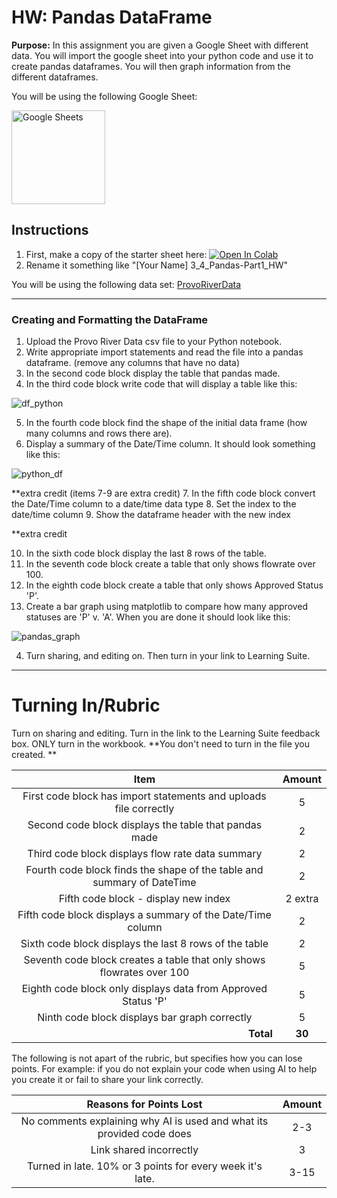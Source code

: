 #  HW: Pandas DataFrame

**Purpose:** In this assignment you are given a Google Sheet with different data. You will import the google sheet into your python code and use it to create pandas dataframes. You will then graph information from the different dataframes.

You will be using the following Google Sheet:

<a href="https://docs.google.com/spreadsheets/d/1W645cg4v6esPkslndyoU2jV31Y4Yg3Z5VT_JB3--t40/edit?gid=210801436#gid=210801436" target="_blank">
    <img src="https://miro.medium.com/v2/resize:fit:800/1*K_GFTHJpnGQ4YRhexggvHw.png" alt="Google Sheets" width="150"/>
</a>

## Instructions

1. First, make a copy of the starter sheet here: <a href="https://colab.research.google.com/github/byu-cce270/content/blob/main/docs/unit3/04_pandas_part1/starter_sheet_pandas_part_1.ipynb" target="_blank"><img src="https://colab.research.google.com/assets/colab-badge.svg" alt="Open In Colab"/></a>
2. Rename it something like "[Your Name] 3_4_Pandas-Part1_HW"

You will be using the following data set:
[ProvoRiverData](https://github.com/user-attachments/files/17669682/ProvoRiverData.csv)

---

### Creating and Formatting the DataFrame

1. Upload the Provo River Data csv file to your Python notebook.
2. Write appropriate import statements and read the file into a pandas dataframe.
   (remove any columns that have no data)
3. In the second code block display the table that pandas made.
4. In the third code block write code that will display a table like this:
   
![df_python](https://github.com/user-attachments/assets/f6726e28-0559-4b73-8d13-6883bf984877)

5. In the fourth code block find the shape of the initial data frame (how many columns and rows there are).
6. Display a summary of the Date/Time column. It should look something like this:
 
![python_df](https://github.com/user-attachments/assets/b494e31f-8f49-4a10-8fbf-c6ea8bafe1cc)


**extra credit (items 7-9 are extra credit)
7. In the fifth code block convert the Date/Time column to a date/time data type
8. Set the index to the date/time column
9. Show the dataframe header with the new index

**extra credit


10. In the sixth code block display the last 8 rows of the table.
11. In the seventh code block create a table that only shows flowrate over 100.
12. In the eighth code block create a table that only shows Approved Status 'P'.
13. Create a bar graph using matplotlib to compare how many approved statuses are 'P' v. 'A'. When you are done it should look like this:

![pandas_graph](https://github.com/user-attachments/assets/3e9ed32e-626f-4156-acc7-026143845f95)

    
4. Turn sharing, and editing on. Then turn in your link to Learning Suite.

---

# Turning In/Rubric

Turn on sharing and editing. Turn in the link to the Learning Suite feedback box. ONLY turn in the workbook. **You don't need to turn in the file you created. 
**

|                                **Item**                                | **Amount** |
|:----------------------------------------------------------------------:|:----------:|
|   First code block has import statements and uploads file correctly    |     5      |
|         Second code block displays the table that pandas made          |     2      |
|            Third code block displays flow rate data summary            |     2      |
| Fourth code block finds the shape of the table and summary of DateTime |     2      |
|                                  Fifth code block - display new index|  2 extra   |                                 
|      Fifth code block displays a summary of the Date/Time column       |     2      |
|         Sixth code block displays the last 8 rows of the table         |     2      |
| Seventh code block creates a table that only shows flowrates over 100  |     5      |
|     Eighth code block only displays data from Approved Status 'P'      |     5      |
|             Ninth code block displays bar graph correctly              |     5      |
|             <div style="text-align: right">**Total**</div>             |   **30**   |

The following is not apart of the rubric, but specifies how you can lose points. For example: if you do not explain your code when using AI to help you create it or fail to share your link correctly.

|                      **Reasons for Points Lost**                      | **Amount** |  
|:---------------------------------------------------------------------:|:----------:|
| No comments explaining why AI is used and what its provided code does |    2-3     |
|                        Link shared incorrectly                        |     3      |
|       Turned in late. 10% or 3 points for every week it's late.       |    3-15    |

